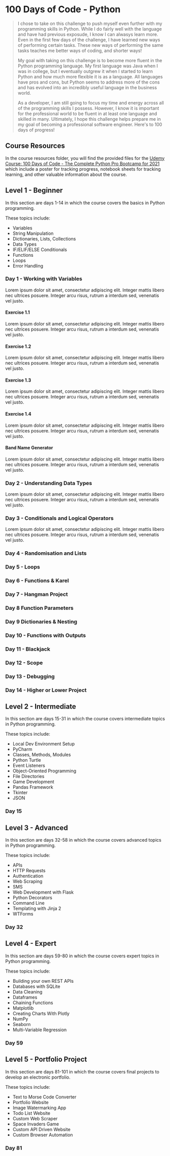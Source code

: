 # 100 Days of Code - Python

> I chose to take on this challenge to push myself even further with my programming skills in Python. While I do fairly well with the language and have had previous exposude, I know I can alwasys learn more. Even in the first few days of the challenge, I have learned new ways of performing certain tasks. These new ways of performing the same tasks teaches me better ways of coding, and shorter ways!
>
> My goal with taking on this challenge is to become more fluent in the Python programming language. My first language was Java when I was in college, but I eventually outgrew it when I started to learn Python and how much more flexible it is as a language. All languages have pros and cons, but Python seems to address more of the cons and has evolved into an incredibly useful language in the business world.
>
> As a developer, I am still going to focus my time and energy across all of the programming skills I possess. However, I know it is important for the professional world to be fluent in at least one language and skilled in many. Ultimately, I hope this challenge helps prepare me in my goal of becoming a professional software engineer. Here's to 100 days of progress!

## Course Resources

In the course resources folder, you will find the provided files for the [Udemy Course: 100 Days of Code - The Complete Python Pro Bootcamp for 2021](https://www.udemy.com/course/100-days-of-code/learn) which include a poster for tracking progress, notebook sheets for tracking learning, and other valuable information about the course.

## Level 1 - Beginner

In this section are days 1-14 in which the course covers the basics in Python programming.

These topics include:

- Variables
- String Manipulation
- Dictionaries, Lists, Collections
- Data Types
- IF/ELIF/ELSE Conditionals
- Functions
- Loops
- Error Handling

### Day 1 - Working with Variables

Lorem ipsum dolor sit amet, consectetur adipiscing elit. Integer mattis libero nec ultrices posuere. Integer arcu risus, rutrum a interdum sed, venenatis vel justo.

#### Exercise 1.1

Lorem ipsum dolor sit amet, consectetur adipiscing elit. Integer mattis libero nec ultrices posuere. Integer arcu risus, rutrum a interdum sed, venenatis vel justo.

#### Exercise 1.2

Lorem ipsum dolor sit amet, consectetur adipiscing elit. Integer mattis libero nec ultrices posuere. Integer arcu risus, rutrum a interdum sed, venenatis vel justo.

#### Exercise 1.3

Lorem ipsum dolor sit amet, consectetur adipiscing elit. Integer mattis libero nec ultrices posuere. Integer arcu risus, rutrum a interdum sed, venenatis vel justo.

#### Exercise 1.4

Lorem ipsum dolor sit amet, consectetur adipiscing elit. Integer mattis libero nec ultrices posuere. Integer arcu risus, rutrum a interdum sed, venenatis vel justo.

#### Band Name Generator

Lorem ipsum dolor sit amet, consectetur adipiscing elit. Integer mattis libero nec ultrices posuere. Integer arcu risus, rutrum a interdum sed, venenatis vel justo.

### Day 2 - Understanding Data Types

Lorem ipsum dolor sit amet, consectetur adipiscing elit. Integer mattis libero nec ultrices posuere. Integer arcu risus, rutrum a interdum sed, venenatis vel justo. 

### Day 3 - Conditionals and Logical Operators

Lorem ipsum dolor sit amet, consectetur adipiscing elit. Integer mattis libero nec ultrices posuere. Integer arcu risus, rutrum a interdum sed, venenatis vel justo. 

### Day 4 - Randomisation and Lists

### Day 5 - Loops

### Day 6 - Functions & Karel

### Day 7 - Hangman Project

### Day 8 Function Parameters

### Day 9 Dictionaries & Nesting

### Day 10 - Functions with Outputs

### Day 11 - Blackjack

### Day 12 - Scope

### Day 13 - Debugging

### Day 14 - Higher or Lower Project

## Level 2 - Intermediate

In this section are days 15-31 in which the course covers intermediate topics in Python programming.

These topics include:

- Local Dev Environment Setup
- PyCharm
- Classes, Methods, Modules
- Python Turtle
- Event Listeners
- Object-Oriented Programming
- File Directories
- Game Development
- Pandas Framework
- Tkinter
- JSON

### Day 15

## Level 3 - Advanced

In this section are days 32-58 in which the course covers advanced topics in Python programming.

These topics include:

- APIs
- HTTP Requests
- Authentication
- Web Scraping
- SMS
- Web Development with Flask
- Python Decorators
- Command Line
- Templating with Jinja 2
- WTForms

### Day 32

## Level 4 - Expert

In this section are days 59-80 in which the course covers expert topics in Python programming.

These topics include:

- Building your own REST APIs
- Databases with SQLite
- Data Cleaning
- Dataframes
- Chaining Functions
- Matplotlib
- Creating Charts With Plotly
- NumPy
- Seaborn
- Multi-Variable Regression

### Day 59



## Level 5 - Portfolio Project

In this section are days 81-101 in which the course covers final projects to develop an electronic portfolio.

These topics include:

- Text to Morse Code Converter
- Portfolio Website
- Image Watermarking App
- Todo List Website
- Custom Web Scraper
- Space Invaders Game
- Custom API Driven Website
- Custom Browser Automation

### Day 81

